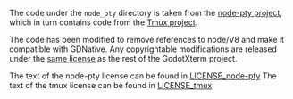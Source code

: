 The code under the `node_pty` directory is taken from the [node-pty project](https://github.com/microsoft/node-pty), which in turn contains code from the [Tmux project](http://tmux.sourceforge.net/).

The code has been modified to remove references to node/V8 and make it compatible with GDNative. Any copyrightable modifications are released under the [same license](/addons/godot_xterm/LICENSE) as the rest of the GodotXterm project.

The text of the node-pty license can be found in [LICENSE_node-pty](./LICENSE_node-pty)
The text of the tmux license can be found in [LICENSE_tmux](./LICENSE_tmux)
